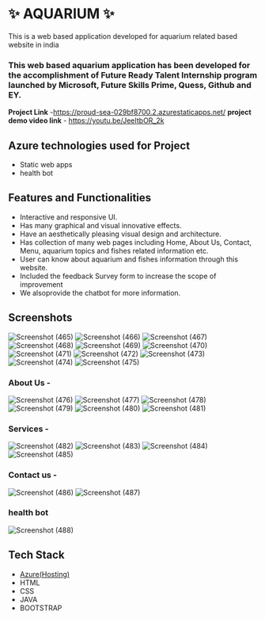 # ✨  AQUARIUM ✨

This is a web based application developed for aquarium related based website in india

### This web based aquarium application has been developed for the accomplishment of Future Ready Talent Internship program launched by Microsoft, Future Skills Prime, Quess, Github and EY.


**Project Link** -https://proud-sea-029bf8700.2.azurestaticapps.net/
**project demo video link** - https://youtu.be/JeeItbOR_2k

## Azure technologies used for Project

- Static web apps
- health bot

## Features and Functionalities 

- Interactive and responsive UI.
- Has many graphical and visual innovative effects.
- Have an aesthetically pleasing visual design and architecture.
- Has collection of many web pages including Home, About Us, Contact, Menu, aquarium topics and fishes related information etc.
- User can know about aquarium and fishes information through this website.
- Included the feedback Survey form to increase the scope of improvement 
- We alsoprovide the chatbot for more information.

## Screenshots 

![Screenshot (465)](https://user-images.githubusercontent.com/117892399/205843727-65daba46-5b67-4d09-8cb2-606e138880a9.png)
![Screenshot (466)](https://user-images.githubusercontent.com/117892399/205843881-9f96ec99-9089-49e9-83b4-31494b16c932.png)
![Screenshot (467)](https://user-images.githubusercontent.com/117892399/205843897-64ca6661-67b5-4516-8314-1f728721a6f0.png)
![Screenshot (468)](https://user-images.githubusercontent.com/117892399/205843907-0f8c8701-e6db-4e34-92a4-f70444617e1a.png)
![Screenshot (469)](https://user-images.githubusercontent.com/117892399/205843917-8f71f2ba-fe6a-4523-9d88-bcca2e97ff86.png)
![Screenshot (470)](https://user-images.githubusercontent.com/117892399/205843936-4d40a691-6d9a-4fa7-b768-502f34728846.png)
![Screenshot (471)](https://user-images.githubusercontent.com/117892399/205843944-cc38e6ba-8f2c-487b-9fbd-6512e14c290a.png)
![Screenshot (472)](https://user-images.githubusercontent.com/117892399/205843963-c1731c54-fc3b-4510-ac8a-bc81e5a28005.png)
![Screenshot (473)](https://user-images.githubusercontent.com/117892399/205843978-bac15bc4-d00f-450b-b9a9-bb3f6a24fa71.png)
![Screenshot (474)](https://user-images.githubusercontent.com/117892399/205843984-dfb1d23f-862a-413e-8bf9-423e1867be8e.png)
![Screenshot (475)](https://user-images.githubusercontent.com/117892399/205843986-d4ec531a-4a30-425a-ada1-e72f92c7b8e7.png)


### About Us -

![Screenshot (476)](https://user-images.githubusercontent.com/117892399/205844192-1d58c8f5-0d04-418f-a637-bc3626af6d8a.png)
![Screenshot (477)](https://user-images.githubusercontent.com/117892399/205844216-4f03220c-8f46-4c66-8a6b-727e7f1fcc5d.png)
![Screenshot (478)](https://user-images.githubusercontent.com/117892399/205844221-085ecada-fad3-4ae1-a5ab-925c95720bf2.png)
![Screenshot (479)](https://user-images.githubusercontent.com/117892399/205844229-7c546a4d-d656-40d6-9feb-8f614437fae6.png)
![Screenshot (480)](https://user-images.githubusercontent.com/117892399/205844245-e12abf0b-83f4-442e-8234-9b8fab2e4725.png)
![Screenshot (481)](https://user-images.githubusercontent.com/117892399/205844252-42c8c4fd-715b-4a5e-acb3-e396efa72a7f.png)

### Services -
![Screenshot (482)](https://user-images.githubusercontent.com/117892399/205844582-51945895-9275-43c1-ab72-620b13be4c6c.png)
![Screenshot (483)](https://user-images.githubusercontent.com/117892399/205844596-96989a9d-1c3e-47da-9950-920decc15aca.png)
![Screenshot (484)](https://user-images.githubusercontent.com/117892399/205844603-c9dff6d9-b168-44cc-b6ec-2a1c9cc7da72.png)
![Screenshot (485)](https://user-images.githubusercontent.com/117892399/205844609-242b2ae5-03c8-4d95-91c2-3a6e0b9e9d40.png)

### Contact us -
![Screenshot (486)](https://user-images.githubusercontent.com/117892399/205844749-28cbe9c3-5847-48f7-a209-ef8c57a7b9e4.png)
![Screenshot (487)](https://user-images.githubusercontent.com/117892399/205844774-8a2a0f00-ce9c-43c7-9146-c78bcaf96961.png)

### health bot

![Screenshot (488)](https://user-images.githubusercontent.com/117892399/205844901-4db1821e-ddb5-4cb4-a69f-0936507c0751.png)



## Tech Stack 

- [Azure(Hosting)](https://azure.microsoft.com/en-in/features/azure-portal/)
- HTML
- CSS
- JAVA 
- BOOTSTRAP

